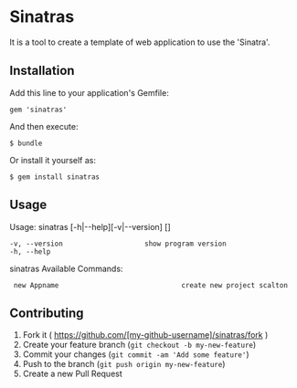 # Sinatras

It is a tool to create a template of web application to use the 'Sinatra'.

## Installation

Add this line to your application's Gemfile:

    gem 'sinatras'

And then execute:

    $ bundle

Or install it yourself as:

    $ gem install sinatras

## Usage

Usage: sinatras [-h|--help][-v|--version] <command>[<args>]  

    -v, --version                    show program version  
    -h, --help  

sinatras Available Commands:  

     new Appname                              create new project scalton  

## Contributing

1. Fork it ( https://github.com/[my-github-username]/sinatras/fork )
2. Create your feature branch (`git checkout -b my-new-feature`)
3. Commit your changes (`git commit -am 'Add some feature'`)
4. Push to the branch (`git push origin my-new-feature`)
5. Create a new Pull Request
